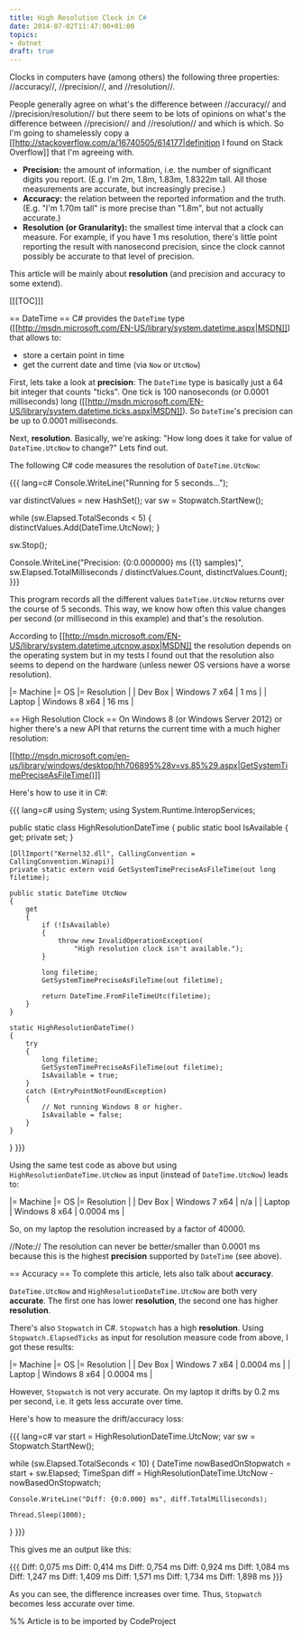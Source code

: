 ```yaml
---
title: High Resolution Clock in C#
date: 2014-07-02T11:47:00+01:00
topics:
- dotnet
draft: true
---
```


Clocks in computers have (among others) the following three properties: //accuracy//, //precision//, and //resolution//.

People generally agree on what's the difference between //accuracy// and //precision/resolution// but there seem to be lots of opinions on what's the difference between //precision// and //resolution// and which is which. So I'm going to shamelessly copy a [[http://stackoverflow.com/a/16740505/614177|definition I found on Stack Overflow]] that I'm agreeing with.

 * **Precision:** the amount of information, i.e. the number of significant digits you report. (E.g. I'm 2m, 1.8m, 1.83m, 1.8322m tall. All those measurements are accurate, but increasingly precise.)
 * **Accuracy:** the relation between the reported information and the truth. (E.g. "I'm 1.70m tall" is more precise than "1.8m", but not actually accurate.)
 * **Resolution (or Granularity):** the smallest time interval that a clock can measure. For example, if you have 1 ms resolution, there's little point reporting the result with nanosecond precision, since the clock cannot possibly be accurate to that level of precision.

This article will be mainly about **resolution** (and precision and accuracy to some extend).

[[[TOC]]]

== DateTime ==
C# provides the `DateTime` type ([[http://msdn.microsoft.com/EN-US/library/system.datetime.aspx|MSDN]]) that allows to:

 * store a certain point in time
 * get the current date and time (via `Now` or `UtcNow`)

First, lets take a look at **precision**: The `DateTime` type is basically just a 64 bit integer that counts "ticks". One tick is 100 nanoseconds (or 0.0001 milliseconds) long ([[http://msdn.microsoft.com/EN-US/library/system.datetime.ticks.aspx|MSDN]]). So `DateTime`'s precision can be up to 0.0001 milliseconds.

Next, **resolution**. Basically, we're asking: "How long does it take for value of `DateTime.UtcNow` to change?" Lets find out.

The following C# code measures the resolution of `DateTime.UtcNow`:

{{{ lang=c#
Console.WriteLine("Running for 5 seconds...");

var distinctValues = new HashSet<DateTime>();
var sw = Stopwatch.StartNew();

while (sw.Elapsed.TotalSeconds < 5)
{
    distinctValues.Add(DateTime.UtcNow);
}

sw.Stop();

Console.WriteLine("Precision: {0:0.000000} ms ({1} samples)",
                  sw.Elapsed.TotalMilliseconds / distinctValues.Count,
                  distinctValues.Count);
}}}

This program records all the different values `DateTime.UtcNow` returns over the course of 5 seconds. This way, we know how often this value changes per second (or millisecond in this example) and that's the resolution.

According to [[http://msdn.microsoft.com/EN-US/library/system.datetime.utcnow.aspx|MSDN]] the resolution depends on the operating system but in my tests I found out that the resolution also seems to depend on the hardware (unless newer OS versions have a worse resolution).

|= Machine |= OS           |= Resolution |
| Dev Box  | Windows 7 x64 | 1 ms        |
| Laptop   | Windows 8 x64 | 16 ms       |

== High Resolution Clock ==
On Windows 8 (or Windows Server 2012) or higher there's a new API that returns the current time with a much higher resolution:

  [[http://msdn.microsoft.com/en-us/library/windows/desktop/hh706895%28v=vs.85%29.aspx|GetSystemTimePreciseAsFileTime()]]

Here's how to use it in C#:

{{{ lang=c#
using System;
using System.Runtime.InteropServices;

public static class HighResolutionDateTime
{
    public static bool IsAvailable { get; private set; }

    [DllImport("Kernel32.dll", CallingConvention = CallingConvention.Winapi)]
    private static extern void GetSystemTimePreciseAsFileTime(out long filetime);

    public static DateTime UtcNow
    {
        get
        {
            if (!IsAvailable)
            {
                throw new InvalidOperationException(
                    "High resolution clock isn't available.");
            }

            long filetime;
            GetSystemTimePreciseAsFileTime(out filetime);

            return DateTime.FromFileTimeUtc(filetime);
        }
    }

    static HighResolutionDateTime()
    {
        try
        {
            long filetime;
            GetSystemTimePreciseAsFileTime(out filetime);
            IsAvailable = true;
        }
        catch (EntryPointNotFoundException)
        {
            // Not running Windows 8 or higher.
            IsAvailable = false;
        }
    }
}
}}}

Using the same test code as above but using `HighResolutionDateTime.UtcNow` as input (instead of `DateTime.UtcNow`) leads to:

|= Machine |= OS           |= Resolution |
| Dev Box  | Windows 7 x64 | n/a         |
| Laptop   | Windows 8 x64 | 0.0004 ms   |

So, on my laptop the resolution increased by a factor of 40000.

//Note:// The resolution can never be better/smaller than 0.0001 ms because this is the highest **precision** supported by `DateTime` (see above).

== Accuracy ==
To complete this article, lets also talk about **accuracy**.

`DateTime.UtcNow` and `HighResolutionDateTime.UtcNow` are both very **accurate**. The first one has lower **resolution**, the second one has higher **resolution**.

There's also `Stopwatch` in C#. `Stopwatch` has a high **resolution**. Using `Stopwatch.ElapsedTicks` as input for resolution measure code from above, I got these results:

|= Machine |= OS           |= Resolution |
| Dev Box  | Windows 7 x64 | 0.0004 ms   |
| Laptop   | Windows 8 x64 | 0.0004 ms   |

However, `Stopwatch` is not very accurate. On my laptop it drifts by 0.2 ms per second, i.e. it gets less accurate over time.

Here's how to measure the drift/accuracy loss:

{{{ lang=c#
var start = HighResolutionDateTime.UtcNow;
var sw = Stopwatch.StartNew();

while (sw.Elapsed.TotalSeconds < 10)
{
    DateTime nowBasedOnStopwatch = start + sw.Elapsed;
    TimeSpan diff = HighResolutionDateTime.UtcNow - nowBasedOnStopwatch;

    Console.WriteLine("Diff: {0:0.000} ms", diff.TotalMilliseconds);

    Thread.Sleep(1000);
}
}}}

This gives me an output like this:

{{{
Diff: 0,075 ms
Diff: 0,414 ms
Diff: 0,754 ms
Diff: 0,924 ms
Diff: 1,084 ms
Diff: 1,247 ms
Diff: 1,409 ms
Diff: 1,571 ms
Diff: 1,734 ms
Diff: 1,898 ms
}}}

As you can see, the difference increases over time. Thus, `Stopwatch` becomes less accurate over time.


%% Article is to be imported by CodeProject
<a href="http://www.codeproject.com/script/Articles/BlogFeedList.aspx?amid=274673" rel="tag" style="display:none">CodeProject</a>
